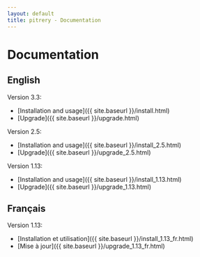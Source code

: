 ```yaml
---
layout: default
title: pitrery - Documentation
---
```


Documentation
=============

English
-------

Version 3.3:

* [Installation and usage]({{ site.baseurl }}/install.html)
* [Upgrade]({{ site.baseurl }}/upgrade.html)

Version 2.5:

* [Installation and usage]({{ site.baseurl }}/install_2.5.html)
* [Upgrade]({{ site.baseurl }}/upgrade_2.5.html)


Version 1.13:

* [Installation and usage]({{ site.baseurl }}/install_1.13.html)
* [Upgrade]({{ site.baseurl }}/upgrade_1.13.html)


Français
--------

Version 1.13:

* [Installation et utilisation]({{ site.baseurl }}/install_1.13_fr.html)
* [Mise à jour]({{ site.baseurl }}/upgrade_1.13_fr.html)

